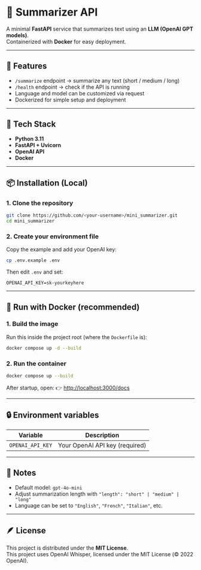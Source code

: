 # 🧠 Summarizer API

A minimal **FastAPI** service that summarizes text using an **LLM (OpenAI GPT models)**.  
Containerized with **Docker** for easy deployment.

---

## 🚀 Features
- `/summarize` endpoint → summarize any text (short / medium / long)  
- `/health` endpoint → check if the API is running  
- Language and model can be customized via request  
- Dockerized for simple setup and deployment  

---

## 🧩 Tech Stack
- **Python 3.11**
- **FastAPI + Uvicorn**
- **OpenAI API**
- **Docker**

---

## 📦 Installation (Local)

### 1. Clone the repository
```bash
git clone https://github.com/<your-username>/mini_summarizer.git
cd mini_summarizer
```

### 2. Create your environment file
Copy the example and add your OpenAI key:
```bash
cp .env.example .env
```
Then edit `.env` and set:
```
OPENAI_API_KEY=sk-yourkeyhere
```

---

## 🐳 Run with Docker (recommended)

### 1. Build the image
Run this inside the project root (where the `Dockerfile` is):
```bash
docker compose up -d --build
```

### 2. Run the container
```bash
docker compose up --build 
```

After startup, open:
👉 [http://localhost:3000/docs](http://localhost:3000/docs)

---

## 🔒 Environment variables
| Variable | Description |
|-----------|--------------|
| `OPENAI_API_KEY` | Your OpenAI API key (required) |

---

## 🧠 Notes
- Default model: `gpt-4o-mini`  
- Adjust summarization length with `"length": "short" | "medium" | "long"`  
- Language can be set to `"English"`, `"French"`, `"Italian"`, etc.

---

## 🪶 License
This project is distributed under the **MIT License**.  
This project uses OpenAI Whisper, licensed under the MIT License (© 2022 OpenAI).